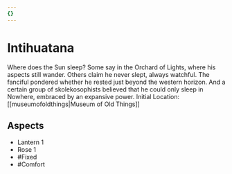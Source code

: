 ```yaml
---
{}
---
```

# Intihuatana
Where does the Sun sleep? Some say in the Orchard of Lights, where his aspects still wander. Others claim he never slept, always watchful. The fanciful pondered whether he rested just beyond the western horizon. And a certain group of skolekosophists believed that he could only sleep in Nowhere, embraced by an expansive power.
Initial Location: [[museumofoldthings|Museum of Old Things]]
## Aspects
- Lantern 1
- Rose 1
- #Fixed
- #Comfort